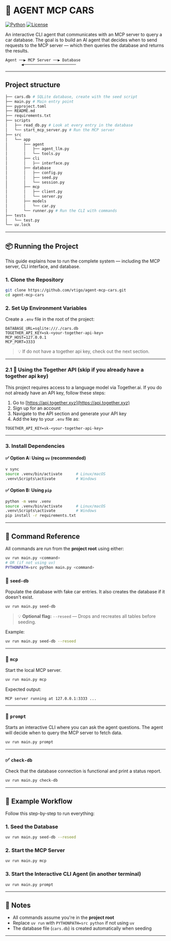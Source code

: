 # 🚗 AGENT MCP CARS

[![Python](https://img.shields.io/badge/python-3.12-blue)](https://www.python.org)
[![License](https://img.shields.io/badge/license-MIT-green)](LICENSE)

An interactive CLI agent that communicates with an MCP server to query a car database.
The goal is to build an AI agent that decides when to send requests to the MCP server — which then queries the database and returns the results.

```
Agent ──▶ MCP Server ──▶ Database  
       ◀───────────────────────
```
---
## Project structure

```bash
├── cars.db # SQLite database, create with the seed script
├── main.py # Main entry point
├── pyproject.toml
├── README.md
├── requirements.txt
├── scripts
│   ├── read_db.py # Look at every entry in the database
│   └── start_mcp_server.py # Run the MCP server
├── src
│   └── app
│       ├── agent
│       │   ├── agent_llm.py
│       │   └── tools.py
│       ├── cli
│       │   ├── interface.py
│       ├── database
│       │   ├── config.py
│       │   ├── seed.py
│       │   └── session.py
│       ├── mcp
│       │   ├── client.py
│       │   └── server.py
│       ├── models
│       │   └── car.py
│       └── runner.py # Run the CLI with commands
├── tests
│   └── test.py
└── uv.lock
```

---

## 📦 Running the Project

This guide explains how to run the complete system — including the MCP server, CLI interface, and database.

### 1. Clone the Repository

```bash
git clone https://github.com/vtigo/agent-mcp-cars.git
cd agent-mcp-cars
```

### 2. Set Up Environment Variables

Create a `.env` file in the root of the project:

```env
DATABASE_URL=sqlite:///./cars.db
TOGETHER_API_KEY=sk-<your-together-api-key>
MCP_HOST=127.0.0.1
MCP_PORT=3333
```

> 💡 If do not have a together api key, check out the next section.

---

### 2.1 📡 Using the Together API (skip if you already have a together api key)

This project requires access to a language model via Together.ai. If you do not already have an API key, follow these steps:

1. Go to [https://api.together.xyz](https://api.together.xyz)
2. Sign up for an account
3. Navigate to the API section and generate your API key
4. Add the key to your `.env` file as:

```env
TOGETHER_API_KEY=sk-<your-together-api-key>
```
---

### 3. Install Dependencies

#### ✅ Option A: Using `uv` (recommended)

```bash
v sync
source .venv/bin/activate      # Linux/macOS
.venv\Scripts\activate         # Windows
```

#### ✅ Option B: Using `pip`

```bash
python -m venv .venv
source .venv/bin/activate      # Linux/macOS
.venv\Scripts\activate         # Windows
pip install -r requirements.txt
```

---

## 🔧 Command Reference

All commands are run from the **project root** using either:

```bash
uv run main.py <command>
# OR (if not using uv)
PYTHONPATH=src python main.py <command>
```

### 📅 `seed-db`

Populate the database with fake car entries.
It also creates the database if it doesn't exist.

```bash
uv run main.py seed-db
```

> 💡 **Optional flag:**
> `--reseed` — Drops and recreates all tables before seeding.

Example:

```bash
uv run main.py seed-db --reseed
```

---

### 📧 `mcp`

Start the local MCP server.

```bash
uv run main.py mcp
```

Expected output:

```
MCP server running at 127.0.0.1:3333 ...
```

---

### 💬 `prompt`

Starts an interactive CLI where you can ask the agent questions.
The agent will decide when to query the MCP server to fetch data.

```bash
uv run main.py prompt
```

---

### ✅ `check-db`

Check that the database connection is functional and print a status report.

```bash
uv run main.py check-db
```

---

## 🧪 Example Workflow

Follow this step-by-step to run everything:

### 1. Seed the Database

```bash
uv run main.py seed-db --reseed
```

### 2. Start the MCP Server

```bash
uv run main.py mcp
```

### 3. Start the Interactive CLI Agent (in another terminal)

```bash
uv run main.py prompt
```

---

## 📌 Notes

* All commands assume you're in the **project root**
* Replace `uv run` with `PYTHONPATH=src python` if not using `uv`
* The database file (`cars.db`) is created automatically when seeding

---
